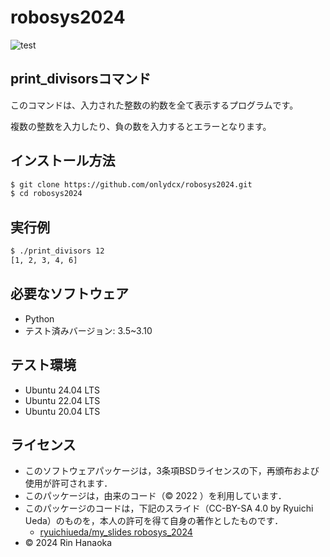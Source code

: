 # robosys2024

![test](https://github.com/onlydcx/robosys2024/actions/workflows/test.yml/badge.svg)

## print_divisorsコマンド
このコマンドは、入力された整数の約数を全て表示するプログラムです。

複数の整数を入力したり、負の数を入力するとエラーとなります。

## インストール方法
```bash
$ git clone https://github.com/onlydcx/robosys2024.git
$ cd robosys2024
```

## 実行例
```bash
$ ./print_divisors 12
[1, 2, 3, 4, 6]
```

## 必要なソフトウェア
- Python
- テスト済みバージョン: 3.5~3.10

## テスト環境
- Ubuntu 24.04 LTS
- Ubuntu 22.04 LTS
- Ubuntu 20.04 LTS

## ライセンス
- このソフトウェアパッケージは，3条項BSDライセンスの下，再頒布および使用が許可されます．
- このパッケージは，由来のコード（© 2022 ）を利用しています．
- このパッケージのコードは，下記のスライド（CC-BY-SA 4.0 by Ryuichi Ueda）のものを，本人の許可を得て自身の著作としたものです．
    - [ryuichiueda/my_slides robosys_2024](https://github.com/ryuichiueda/my_slides/tree/master/robosys_2024)
- © 2024 Rin Hanaoka
